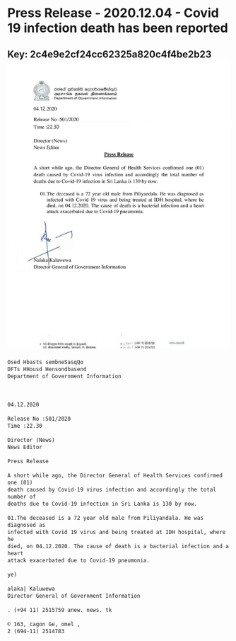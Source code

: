 # Press Release - 2020.12.04 - Covid 19 infection death has been reported 
Key: 2c4e9e2cf24cc62325a820c4f4be2b23 
![img](img/2c4e9e2cf24cc62325a820c4f4be2b23.jpg)
---
```
Osed Hbasts sembneSasqQo
DFTs HHousd Hensondbasend
Department of Government Information

 

04.12.2020

Release No :501/2020
Time :22.30

Director (News)
News Editor

Press Release

A short while ago, the Director General of Health Services confirmed one (01)
death caused by Covid-19 virus infection and accordingly the total number of
deaths due to Covid-19 infection in Sri Lanka is 130 by now.

01.The deceased is a 72 year old male from Piliyandala. He was diagnosed as
infected with Covid 19 virus and being treated at IDH hospital, where he
died, on 04.12.2020. The cause of death is a bacterial infection and a heart
attack exacerbated due to Covid-19 pneumonia.

ye)

alaka| Kaluwewa
Director General of Government Information

. (+94 11) 2515759 anew. news. tk

© 163, cagon Ge, omel ,
2 (694-11) 2514783

    

```
